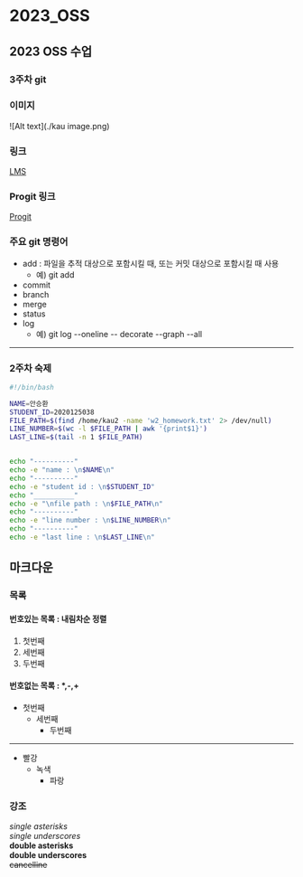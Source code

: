 # 2023_OSS   
## 2023 OSS 수업   
### 3주차 git   

### 이미지   
![Alt text](./kau image.png)   

### 링크 
[LMS](https://lms.kau.ac.kr/)

### Progit 링크   
[Progit](https://git-scm.com/book/ko/v2)   

### 주요 git 명령어   
* add : 파일을 추적 대상으로 포함시킬 때, 또는 커밋 대상으로 포함시킬 때 사용
   * 예) git add
* commit 
* branch
* merge
* status
* log
   * 예) git log --oneline -- decorate --graph --all 
<hr/>

### 2주차 숙제
```bash
#!/bin/bash

NAME=안승환
STUDENT_ID=2020125038
FILE_PATH=$(find /home/kau2 -name 'w2_homework.txt' 2> /dev/null)
LINE_NUMBER=$(wc -l $FILE_PATH | awk '{print$1}')
LAST_LINE=$(tail -n 1 $FILE_PATH)


echo "----------"
echo -e "name : \n$NAME\n"
echo "----------"
echo -e "student id : \n$STUDENT_ID"
echo "__________"
echo -e "\nfile path : \n$FILE_PATH\n"
echo "----------"
echo -e "line number : \n$LINE_NUMBER\n"
echo "----------"
echo -e "last line : \n$LAST_LINE\n"
```

## 마크다운

### 목록

#### 번호있는 목록 : 내림차순 정렬
1. 첫번째
2. 세번째
3. 두번째

#### 번호없는 목록 : *,-,+
+ 첫번째   
   + 세번째   
      + 두번째 
<hr/>

- 빨강   
   - 녹색   
      - 파랑   

### 강조

*single asterisks*    
_single underscores_    
**double asterisks**    
__double underscores__    
~~cancelline~~

